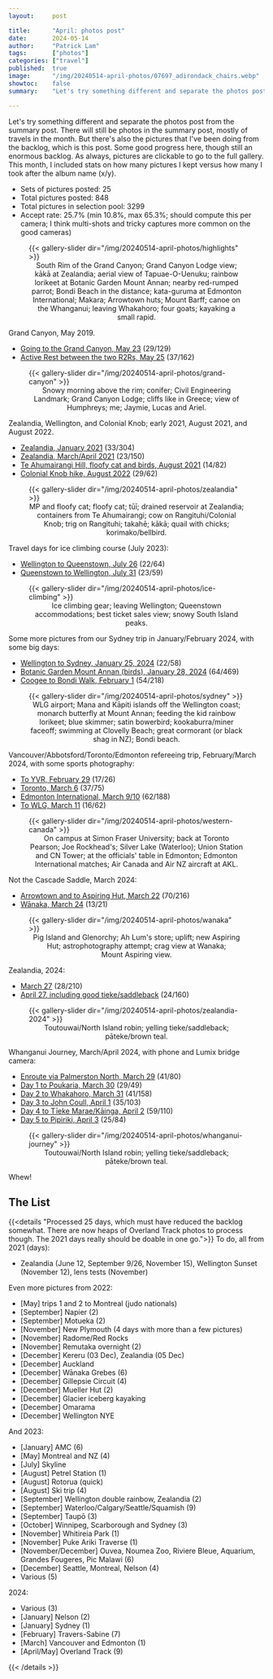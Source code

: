 ```yaml
---
layout:     post

title:      "April: photos post"
date:       2024-05-14
author:     "Patrick Lam"
tags:       ["photos"]
categories: ["travel"]
published:  true
image:      "/img/20240514-april-photos/07697_adirondack_chairs.webp"
showtoc:    false
summary:    "Let's try something different and separate the photos post from the summary post."

---
```


<style>
.post-heading h1  { color: yellow; text-shadow: 2px 2px 2px grey; }
.meta { color: yellow; }
</style>

Let's try something different and separate the photos post from the summary post. There will still be photos in the summary post, mostly of travels in the month. But there's also the pictures that I've been doing from the backlog, which is this post. Some good progress here, though still an enormous backlog. As always, pictures are clickable to go to the full gallery. This month, I included stats on how many pictures I kept versus how many I took after the album name (x/y).

* Sets of pictures posted: 25
* Total pictures posted: 848
* Total pictures in selection pool: 3299
* Accept rate: 25.7% (min 10.8%, max 65.3%; should compute this per camera; I think multi-shots and tricky captures more common on the good cameras)

<figure>
{{< gallery-slider dir="/img/20240514-april-photos/highlights" >}}
<figcaption style="text-align:center">South Rim of the Grand Canyon; Grand Canyon Lodge view; kākā at Zealandia; aerial view of Tapuae-O-Uenuku; rainbow lorikeet at Botanic Garden Mount Annan; nearby red-rumped parrot; Bondi Beach in the distance; kata-guruma at Edmonton International; Makara; Arrowtown huts; Mount Barff; canoe on the Whanganui; leaving Whakahoro; four goats; kayaking a small rapid.</figcaption>
</figure>

Grand Canyon, May 2019.
* [Going to the Grand Canyon, May 23](https://gallery.patricklam.ca/index.php?/category/1858) (29/129)
* [Active Rest between the two R2Rs, May 25](https://gallery.patricklam.ca/index.php?/category/1862) (37/162)

<figure>
{{< gallery-slider dir="/img/20240514-april-photos/grand-canyon" >}}
<figcaption style="text-align:center">Snowy morning above the rim; conifer; Civil Engineering Landmark; Grand Canyon Lodge; cliffs like in Greece; view of Humphreys; me; Jaymie, Lucas and Ariel.</figcaption>
</figure>

Zealandia, Wellington, and Colonial Knob; early 2021, August 2021, and August 2022.
* [Zealandia, January 2021](https://gallery.patricklam.ca/index.php?/category/1867) (33/304)
* [Zealandia, March/April 2021](https://gallery.patricklam.ca/index.php?/category/1870) (23/150)
* [Te Ahumairangi Hill, floofy cat and birds, August 2021](https://gallery.patricklam.ca/index.php?/category/1866) (14/82)
* [Colonial Knob hike, August 2022](https://gallery.patricklam.ca/index.php?/category/1872) (29/62)

<figure>
{{< gallery-slider dir="/img/20240514-april-photos/zealandia" >}}
<figcaption style="text-align:center">MP and floofy cat; floofy cat; tūī; drained reservoir at Zealandia; containers from Te Ahumairangi; cow on Rangituhi/Colonial Knob; trig on Rangituhi; takahē; kākā; quail with chicks; korimako/bellbird.</figcaption>
</figure>


Travel days for ice climbing course (July 2023):
* [Wellington to Queenstown, July 26](https://gallery.patricklam.ca/index.php?/category/1863) (22/64)
* [Queenstown to Wellington, July 31](https://gallery.patricklam.ca/index.php?/category/1864) (23/59)

<figure>
{{< gallery-slider dir="/img/20240514-april-photos/ice-climbing" >}}
<figcaption style="text-align:center">Ice climbing gear; leaving Wellington; Queenstown accommodations; best ticket sales view; snowy South Island peaks.</figcaption>
</figure>

Some more pictures from our Sydney trip in January/February 2024, with some big days:
* [Wellington to Sydney, January 25, 2024](https://gallery.patricklam.ca/index.php?/category/1869) (22/58)
* [Botanic Garden Mount Annan (birds), January 28, 2024](https://gallery.patricklam.ca/index.php?/category/1850) (64/469)
* [Coogee to Bondi Walk, February 1](https://gallery.patricklam.ca/index.php?/category/1868) (54/218)

<figure>
{{< gallery-slider dir="/img/20240514-april-photos/sydney" >}}
<figcaption style="text-align:center">WLG airport; Mana and Kāpiti islands off the Wellington coast; monarch butterfly at Mount Annan; feeding the kid rainbow lorikeet; blue skimmer; satin bowerbird; kookaburra/miner faceoff; swimming at Clovelly Beach; great cormorant (or black shag in NZ); Bondi beach.</figcaption>
</figure>

Vancouver/Abbotsford/Toronto/Edmonton refereeing trip, February/March 2024, with some sports photography:
* [To YVR, February 29](https://gallery.patricklam.ca/index.php?/category/1857) (17/26)
* [Toronto, March 6](https://gallery.patricklam.ca/index.php?/category/1865) (37/75)
* [Edmonton International, March 9/10](https://gallery.patricklam.ca/index.php?/category/1859) (62/188)
* [To WLG, March 11](https://gallery.patricklam.ca/index.php?/category/1871) (16/62)

<figure>
{{< gallery-slider dir="/img/20240514-april-photos/western-canada" >}}
<figcaption style="text-align:center">On campus at Simon Fraser University; back at Toronto Pearson; Joe Rockhead's; Silver Lake (Waterloo); Union Station and CN Tower; at the officials' table in Edmonton; Edmonton International matches; Air Canada and Air NZ aircraft at AKL.</figcaption>
</figure>

Not the Cascade Saddle, March 2024:
* [Arrowtown and to Aspiring Hut, March 22](https://gallery.patricklam.ca/index.php?/category/1847) (70/216)
* [Wānaka, March 24](https://gallery.patricklam.ca/index.php?/category/1853) (13/21)

<figure>
{{< gallery-slider dir="/img/20240514-april-photos/wanaka" >}}
<figcaption style="text-align:center">Pig Island and Glenorchy; Ah Lum's store; uplift; new Aspiring Hut; astrophotography attempt; crag view at Wanaka; Mount&nbsp;Aspiring view.</figcaption>
</figure>

Zealandia, 2024:
* [March 27](https://gallery.patricklam.ca/index.php?/category/1861) (28/210)
* [April 27, including good tieke/saddleback](https://gallery.patricklam.ca/index.php?/category/1873) (24/160)

<figure>
{{< gallery-slider dir="/img/20240514-april-photos/zealandia-2024" >}}
<figcaption style="text-align:center">Toutouwai/North Island robin; yelling tieke/saddleback; pāteke/brown teal.</figcaption>
</figure>

Whanganui Journey, March/April 2024, with phone and Lumix bridge camera:
* [Enroute via Palmerston North, March 29](https://gallery.patricklam.ca/index.php?/category/1856) (41/80)
* [Day 1 to Poukaria, March 30](https://gallery.patricklam.ca/index.php?/category/1855) (29/49)
* [Day 2 to Whakahoro, March 31](https://gallery.patricklam.ca/index.php?/category/1854) (41/158)
* [Day 3 to John Coull, April 1](https://gallery.patricklam.ca/index.php?/category/1852) (35/103)
* [Day 4 to Tīeke Marae/Kāinga, April 2](https://gallery.patricklam.ca/index.php?/category/1851) (59/110)
* [Day 5 to Pipiriki, April 3](https://gallery.patricklam.ca/index.php?/category/1849) (25/84)

<figure>
{{< gallery-slider dir="/img/20240514-april-photos/whanganui-journey" >}}
<figcaption style="text-align:center">Toutouwai/North Island robin; yelling tieke/saddleback; pāteke/brown teal.</figcaption>
</figure>

Whew!

## The List

{{<details "Processed 25 days, which must have reduced the backlog somewhat. There are now heaps of Overland Track photos to process though. The 2021 days really should be doable in one go.">}}
To do, all from 2021 (days):
* Zealandia (June 12, September 9/26, November 15), Wellington Sunset (November 12), lens tests (November)

Even more pictures from 2022:
* [May] trips 1 and 2 to Montreal (judo nationals)
* [September] Napier (2)
* [September] Motueka (2)
* [November] New Plymouth (4 days with more than a few pictures)
* [November] Radome/Red Rocks
* [November] Remutaka overnight (2)
* [December] Kereru (03 Dec), Zealandia (05 Dec)
* [December] Auckland
* [December] Wānaka Grebes (6)
* [December] Gillepsie Circuit (4)
* [December] Mueller Hut (2)
* [December] Glacier iceberg kayaking
* [December] Omarama
* [December] Wellington NYE

And 2023:
* [January] AMC (6)
* [May] Montreal and NZ (4)
* [July] Skyline
* [August] Petrel Station (1)
* [August] Rotorua (quick)
* [August] Ski trip (4)
* [September] Wellington double rainbow, Zealandia (2)
* [September] Waterloo/Calgary/Seattle/Squamish (9)
* [September] Taupō (3)
* [October] Winnipeg, Scarborough and Sydney (3)
* [November] Whitireia Park (1)
* [November] Puke Ariki Traverse (1)
* [November/December] Ouvea, Noumea Zoo, Riviere Bleue, Aquarium, Grandes Fougeres, Pic Malawi (6)
* [December] Seattle, Montreal, Nelson (4)
* Various (5)

2024:
* Various (3)
* [January] Nelson (2)
* [January] Sydney (1)
* [February] Travers-Sabine (7)
* [March] Vancouver and Edmonton (1)
* [April/May] Overland Track (9)


{{< /details >}}
